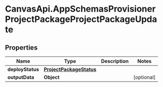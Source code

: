 # CanvasApi.AppSchemasProvisionerProjectPackageProjectPackageUpdate

## Properties

| Name             | Type                                                | Description | Notes      |
| ---------------- | --------------------------------------------------- | ----------- | ---------- |
| **deployStatus** | [**ProjectPackageStatus**](ProjectPackageStatus.md) |             |
| **outputData**   | **Object**                                          |             | [optional] |
